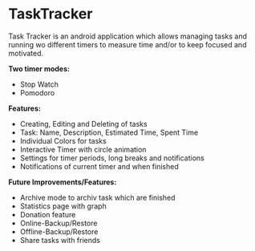 # TaskTracker
Task Tracker is an android application which allows managing tasks and running wo different timers to measure time and/or to keep focused and motivated.

<b>Two timer modes:</b>
* Stop Watch
* Pomodoro

<b>Features:</b>
* Creating, Editing and Deleting of tasks
* Task: Name, Description, Estimated Time, Spent Time
* Individual Colors for tasks
* Interactive Timer with circle animation
* Settings for timer periods, long breaks and notifications
* Notifications of current timer and when finished

<b>Future Improvements/Features:</b>
* Archive mode to archiv task which are finished
* Statistics page with graph
* Donation feature
* Online-Backup/Restore
* Offline-Backup/Restore
* Share tasks with friends


